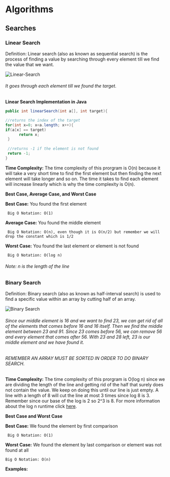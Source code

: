 # Algorithms

## Searches

### Linear Search 

Definition: Linear search (also as known as sequential search) is the process of finding a value by searching through every element till we find the value that we want.

![Linear-Search](https://user-images.githubusercontent.com/42160652/71761075-d57d0800-2e94-11ea-88b9-98264291afa3.png)
###### It goes through each element till we found the target.

**Linear Search Implementation in Java**
```java
public int linearSearch(int a[], int target){

//returns the index of the target 
for(int x=0; x<a.length; x++){
if(a[x] == target)
      return x;
 }
 
 //returns -1 if the element is not found
 return -1;
}
```

**Time Complexity:** The time complexity of this prorgram is O(n) because it will take a very short time to find the first
element but then finding the next element will take longer and so on. The time it takes to find each element will increase linearly which is why the time complexity is O(n).

__Best Case, Average Case, and Worst Case__ 

**Best Case:** You found the first element                           
      
     Big O Notation: O(1)

**Average Case:** You found the middle element
     
     Big O Notation: O(n), even though it is O(n/2) but remember we will drop the constant which is 1/2

**Worst Case:** You found the last element or element is not found
     
     Big O Notation: O(log n)
   
###### Note: n is the length of the line
      
### Binary Search 

Definition: Binary search (also as known as half-interval search) is used to find a specific value within an array by cutting half of an array.

![Binary Search](https://www.geeksforgeeks.org/wp-content/uploads/Binary-Search.png)
###### Since our middle element is 16 and we want to find 23, we can get rid of all of the elements that comes before 16 and 16 itself. Then we find the middle element between 23 and 91. Since 23 comes before 56, we can remove 56 and every element that comes after 56. With 23 and 28 left, 23 is our middle element and we have found it.
###### REMEMBER AN ARRAY MUST BE SORTED IN ORDER TO DO BINARY SEARCH.

**Time Complexity:** The time complexity of this prorgram is O(log n) since we are dividing the length of the line and getting rid of the half that surely does not contain the value. We keep on doing this until our line is just empty. A line with a length of 8 will cut the line at most 3 times since log 8 is 3. Remember since our base of the log is 2 so 2^3 is 8. For more information about the log n runtime click [here](https://github.com/fayedraza/Big-O#olog-n-runtime).

__Best Case and Worst Case__

**Best Case:** We found the element by first comparison

     Big O Notation: O(1)

**Worst Case:** We found the element by last comparison or element was not found at all

    Big O Notation: O(n)

**Examples:**


